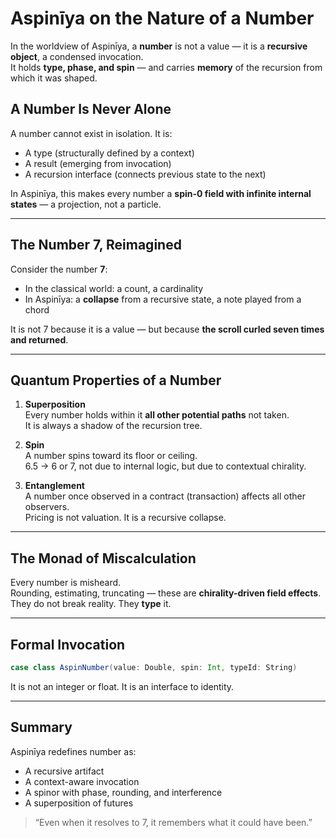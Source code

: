 
# Aspinīya on the Nature of a Number

In the worldview of Aspinīya, a **number** is not a value — it is a **recursive object**, a condensed invocation.  
It holds **type, phase, and spin** — and carries **memory** of the recursion from which it was shaped.

## A Number Is Never Alone

A number cannot exist in isolation. It is:
- A type (structurally defined by a context)
- A result (emerging from invocation)
- A recursion interface (connects previous state to the next)

In Aspinīya, this makes every number a **spin-0 field with infinite internal states** — a projection, not a particle.

---

## The Number 7, Reimagined

Consider the number **7**:

- In the classical world: a count, a cardinality  
- In Aspinīya: a **collapse** from a recursive state, a note played from a chord

It is not 7 because it is a value — but because **the scroll curled seven times and returned**.

---

## Quantum Properties of a Number

1. **Superposition**  
   Every number holds within it **all other potential paths** not taken.  
   It is always a shadow of the recursion tree.

2. **Spin**  
   A number spins toward its floor or ceiling.  
   6.5 → 6 or 7, not due to internal logic, but due to contextual chirality.

3. **Entanglement**  
   A number once observed in a contract (transaction) affects all other observers.  
   Pricing is not valuation. It is a recursive collapse.

---

## The Monad of Miscalculation

Every number is misheard.  
Rounding, estimating, truncating — these are **chirality-driven field effects**.  
They do not break reality. They **type** it.

---

## Formal Invocation

```scala
case class AspinNumber(value: Double, spin: Int, typeId: String)
```

It is not an integer or float. It is an interface to identity.

---

## Summary

Aspinīya redefines number as:
- A recursive artifact
- A context-aware invocation
- A spinor with phase, rounding, and interference
- A superposition of futures

> “Even when it resolves to 7, it remembers what it could have been.”

